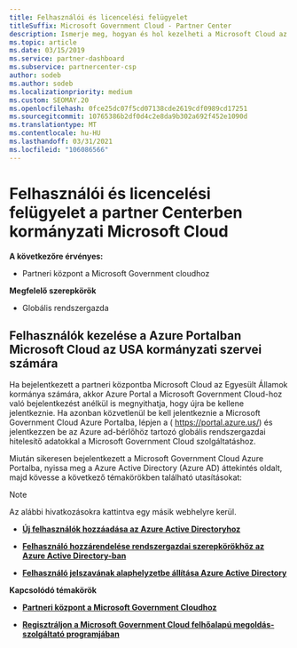```yaml
---
title: Felhasználói és licencelési felügyelet
titleSuffix: Microsoft Government Cloud - Partner Center
description: Ismerje meg, hogyan és hol kezelheti a Microsoft Cloud az USA kormányzati partnerei, ügyfelei és licencei, valamint a jelszavak alaphelyzetbe állítása során.
ms.topic: article
ms.date: 03/15/2019
ms.service: partner-dashboard
ms.subservice: partnercenter-csp
author: sodeb
ms.author: sodeb
ms.localizationpriority: medium
ms.custom: SEOMAY.20
ms.openlocfilehash: 0fce25dc07f5cd07138cde2619cdf0989cd17251
ms.sourcegitcommit: 10765386b2df0d4c2e8da9b302a692f452e1090d
ms.translationtype: MT
ms.contentlocale: hu-HU
ms.lasthandoff: 03/31/2021
ms.locfileid: "106086566"
---
```

# <a name="user-and-license-management-in-partner-center-for-government-microsoft-cloud"></a>Felhasználói és licencelési felügyelet a partner Centerben kormányzati Microsoft Cloud

**A következőre érvényes:**

- Partneri központ a Microsoft Government cloudhoz

**Megfelelő szerepkörök**

- Globális rendszergazda

## <a name="how-to-manage-users-in-the-azure-portal-for-microsoft-cloud-for-us-government"></a>Felhasználók kezelése a Azure Portalban Microsoft Cloud az USA kormányzati szervei számára

Ha bejelentkezett a partneri központba Microsoft Cloud az Egyesült Államok kormánya számára, akkor Azure Portal a Microsoft Government Cloud-hoz való bejelentkezést anélkül is megnyithatja, hogy újra be kellene jelentkeznie. Ha azonban közvetlenül be kell jelentkeznie a Microsoft Government Cloud Azure Portalba, lépjen a ( https://portal.azure.us/) és jelentkezzen be az Azure ad-bérlőhöz tartozó globális rendszergazdai hitelesítő adatokkal a Microsoft Government Cloud szolgáltatáshoz.

Miután sikeresen bejelentkezett a Microsoft Government Cloud Azure Portalba, nyissa meg a Azure Active Directory (Azure AD) áttekintés oldalt, majd kövesse a következő témakörökben található utasításokat:

> [!NOTE]  
> Az alábbi hivatkozásokra kattintva egy másik webhelyre kerül. 

-  [**Új felhasználók hozzáadása az Azure Active Directoryhoz**](/azure/active-directory/active-directory-users-create-azure-portal)

-  [**Felhasználó hozzárendelése rendszergazdai szerepkörökhöz az Azure Active Directory-ban**](/azure/active-directory/active-directory-users-assign-role-azure-portal)

-  [**Felhasználó jelszavának alaphelyzetbe állítása Azure Active Directory**](/azure/active-directory/active-directory-users-reset-password-azure-portal)

**Kapcsolódó témakörök**

-  [**Partneri központ a Microsoft Government Cloudhoz**](partner-center-for-microsoft-us-govt-cloud.md)

-  [**Regisztráljon a Microsoft Government Cloud felhőalapú megoldás-szolgáltató programjában**](enroll-in-csp-for-microsoft-us-govt-cloud.md)
